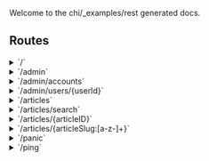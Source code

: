 Welcome to the chi/_examples/rest generated docs.

## Routes

<details>
<summary>`/`</summary>

- [RequestID](/middleware/request_id.go#L67)
- [Logger](/middleware/logger.go#L41)
- [Recoverer](/middleware/recoverer.go#L21)
- [URLFormat](/middleware/url_format.go#L47)
- [SetContentType.func1](https://github.com/yevhenii-babich/go-cources/rtrpackaged/vendor/github.com/go-chi/render/content_type.go#L49)
- **/**
  - _GET_
  - [main.main.func1](https://github.com/yevhenii-babich/go-cources/rtrpackaged/main.go#L67)

</details>
<details>
<summary>`/admin`</summary>

- [RequestID](/middleware/request_id.go#L67)
- [Logger](/middleware/logger.go#L41)
- [Recoverer](/middleware/recoverer.go#L21)
- [URLFormat](/middleware/url_format.go#L47)
- [SetContentType.func1](https://github.com/yevhenii-babich/go-cources/rtrpackaged/vendor/github.com/go-chi/render/content_type.go#L49)
- **/admin**
  - [main.AdminOnly](https://github.com/yevhenii-babich/go-cources/rtrpackaged/main.go#L134)
  - **/**
  - _GET_
  - [main.adminRouter.func1](https://github.com/yevhenii-babich/go-cources/rtrpackaged/main.go#L121)

</details>
<details>
<summary>`/admin/accounts`</summary>

- [RequestID](/middleware/request_id.go#L67)
- [Logger](/middleware/logger.go#L41)
- [Recoverer](/middleware/recoverer.go#L21)
- [URLFormat](/middleware/url_format.go#L47)
- [SetContentType.func1](https://github.com/yevhenii-babich/go-cources/rtrpackaged/vendor/github.com/go-chi/render/content_type.go#L49)
- **/admin**
  - [main.AdminOnly](https://github.com/yevhenii-babich/go-cources/rtrpackaged/main.go#L134)
  - **/accounts**
  - _GET_
  - [main.adminRouter.func2](https://github.com/yevhenii-babich/go-cources/rtrpackaged/main.go#L124)

</details>
<details>
<summary>`/admin/users/{userId}`</summary>

- [RequestID](/middleware/request_id.go#L67)
- [Logger](/middleware/logger.go#L41)
- [Recoverer](/middleware/recoverer.go#L21)
- [URLFormat](/middleware/url_format.go#L47)
- [SetContentType.func1](https://github.com/yevhenii-babich/go-cources/rtrpackaged/vendor/github.com/go-chi/render/content_type.go#L49)
- **/admin**
  - [main.AdminOnly](https://github.com/yevhenii-babich/go-cources/rtrpackaged/main.go#L134)
  - **/users/{userId}**
  - _GET_
  - [main.adminRouter.func3](https://github.com/yevhenii-babich/go-cources/rtrpackaged/main.go#L127)

</details>
<details>
<summary>`/articles`</summary>

- [RequestID](/middleware/request_id.go#L67)
- [Logger](/middleware/logger.go#L41)
- [Recoverer](/middleware/recoverer.go#L21)
- [URLFormat](/middleware/url_format.go#L47)
- [SetContentType.func1](https://github.com/yevhenii-babich/go-cources/rtrpackaged/vendor/github.com/go-chi/render/content_type.go#L49)
- **/articles**
  - **/**
  - _GET_
  - [main.paginate](https://github.com/yevhenii-babich/go-cources/rtrpackaged/main.go#L147)
  - [ListArticles](https://github.com/yevhenii-babich/go-cources/rtrpackaged/handler/articles.go#L15)
  - _POST_
  - [CreateArticle](https://github.com/yevhenii-babich/go-cources/rtrpackaged/handler/articles.go#L30)

</details>
<details>
<summary>`/articles/search`</summary>

- [RequestID](/middleware/request_id.go#L67)
- [Logger](/middleware/logger.go#L41)
- [Recoverer](/middleware/recoverer.go#L21)
- [URLFormat](/middleware/url_format.go#L47)
- [SetContentType.func1](https://github.com/yevhenii-babich/go-cources/rtrpackaged/vendor/github.com/go-chi/render/content_type.go#L49)
- **/articles**
  - **/search**
  - _GET_
  - [SearchArticles](https://github.com/yevhenii-babich/go-cources/rtrpackaged/handler/articles.go#L24)

</details>
<details>
<summary>`/articles/{articleID}`</summary>

- [RequestID](/middleware/request_id.go#L67)
- [Logger](/middleware/logger.go#L41)
- [Recoverer](/middleware/recoverer.go#L21)
- [URLFormat](/middleware/url_format.go#L47)
- [SetContentType.func1](https://github.com/yevhenii-babich/go-cources/rtrpackaged/vendor/github.com/go-chi/render/content_type.go#L49)
- **/articles**
  - **/{articleID}**
  - [ArticleCtx](https://github.com/yevhenii-babich/go-cources/rtrpackaged/mw/middleware.go#L16)
  - **/**
  - _GET_
  - [GetArticle](https://github.com/yevhenii-babich/go-cources/rtrpackaged/handler/articles.go#L50)
  - _PUT_
  - [UpdateArticle](https://github.com/yevhenii-babich/go-cources/rtrpackaged/handler/articles.go#L65)
  - _DELETE_
  - [DeleteArticle](https://github.com/yevhenii-babich/go-cources/rtrpackaged/handler/articles.go#L80)

</details>
<details>
<summary>`/articles/{articleSlug:[a-z-]+}`</summary>

- [RequestID](/middleware/request_id.go#L67)
- [Logger](/middleware/logger.go#L41)
- [Recoverer](/middleware/recoverer.go#L21)
- [URLFormat](/middleware/url_format.go#L47)
- [SetContentType.func1](https://github.com/yevhenii-babich/go-cources/rtrpackaged/vendor/github.com/go-chi/render/content_type.go#L49)
- **/articles**
  - **/{articleSlug:[a-z-]+}**
  - _GET_
  - [ArticleCtx](https://github.com/yevhenii-babich/go-cources/rtrpackaged/mw/middleware.go#L16)
  - [GetArticle](https://github.com/yevhenii-babich/go-cources/rtrpackaged/handler/articles.go#L50)

</details>
<details>
<summary>`/panic`</summary>

- [RequestID](/middleware/request_id.go#L67)
- [Logger](/middleware/logger.go#L41)
- [Recoverer](/middleware/recoverer.go#L21)
- [URLFormat](/middleware/url_format.go#L47)
- [SetContentType.func1](https://github.com/yevhenii-babich/go-cources/rtrpackaged/vendor/github.com/go-chi/render/content_type.go#L49)
- **/panic**
  - _GET_
  - [main.main.func3](https://github.com/yevhenii-babich/go-cources/rtrpackaged/main.go#L75)

</details>
<details>
<summary>`/ping`</summary>

- [RequestID](/middleware/request_id.go#L67)
- [Logger](/middleware/logger.go#L41)
- [Recoverer](/middleware/recoverer.go#L21)
- [URLFormat](/middleware/url_format.go#L47)
- [SetContentType.func1](https://github.com/yevhenii-babich/go-cources/rtrpackaged/vendor/github.com/go-chi/render/content_type.go#L49)
- **/ping**
  - _GET_
  - [main.main.func2](https://github.com/yevhenii-babich/go-cources/rtrpackaged/main.go#L71)

</details>